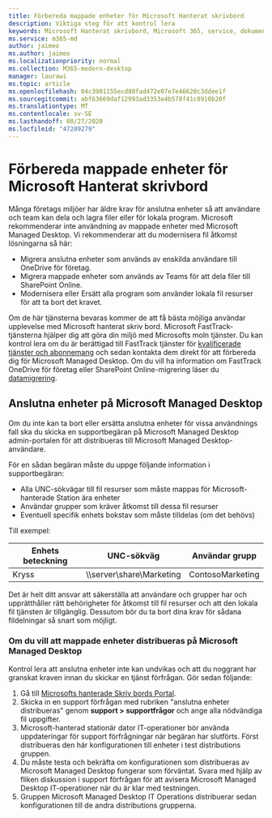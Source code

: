 ```yaml
---
title: Förbereda mappade enheter för Microsoft Hanterat skrivbord
description: Viktiga steg för att kontrol lera
keywords: Microsoft Hanterat skrivbord, Microsoft 365, service, dokumentation
ms.service: m365-md
author: jaimeo
ms.author: jaimeo
ms.localizationpriority: normal
ms.collection: M365-modern-desktop
manager: laurawi
ms.topic: article
ms.openlocfilehash: 04c3901155ecd80fad472e07e7e46620c3ddee1f
ms.sourcegitcommit: abf63669daf12993ad3353e4b578f41c8910b20f
ms.translationtype: MT
ms.contentlocale: sv-SE
ms.lasthandoff: 08/27/2020
ms.locfileid: "47289279"
---
```

#  <a name="prepare-mapped-drives-for-microsoft-managed-desktop"></a>Förbereda mappade enheter för Microsoft Hanterat skrivbord

Många företags miljöer har äldre krav för anslutna enheter så att användare och team kan dela och lagra filer eller för lokala program. Microsoft rekommenderar inte användning av mappade enheter med Microsoft Managed Desktop. Vi rekommenderar att du modernisera fil åtkomst lösningarna så här:
  
- Migrera anslutna enheter som används av enskilda användare till OneDrive för företag. 
- Migrera mappade enheter som används av Teams för att dela filer till SharePoint Online. 
- Modernisera eller Ersätt alla program som använder lokala fil resurser för att ta bort det kravet.
  
Om de här tjänsterna bevaras kommer de att få bästa möjliga användar upplevelse med Microsoft hanterat skriv bord. Microsoft FastTrack-tjänsterna hjälper dig att göra din miljö med Microsofts moln tjänster. Du kan kontrol lera om du är berättigad till FastTrack tjänster för [kvalificerade tjänster och abonnemang](https://docs.microsoft.com/fasttrack/m365-eligible-services-and-plans) och sedan kontakta dem direkt för att förbereda dig för Microsoft Managed Desktop. Om du vill ha information om FastTrack OneDrive för företag eller SharePoint Online-migrering läser du [datamigrering](https://docs.microsoft.com/fasttrack/o365-data-migration).

## <a name="mapped-drives-on-microsoft-managed-desktop"></a>Anslutna enheter på Microsoft Managed Desktop
 
Om du inte kan ta bort eller ersätta anslutna enheter för vissa användnings fall ska du skicka en supportbegäran på Microsoft Managed Desktop admin-portalen för att distribueras till Microsoft Managed Desktop-användare.
    
För en sådan begäran måste du uppge följande information i supportbegäran: 

- Alla UNC-sökvägar till fil resurser som måste mappas för Microsoft-hanterade Station ära enheter 
- Användar grupper som kräver åtkomst till dessa fil resurser 
- Eventuell specifik enhets bokstav som måste tilldelas (om det behövs)

Till exempel:

| Enhets beteckning | UNC-sökväg | Användar grupp |
|--------------|----------|------------|
| Kryss  | \\\server\share\Marketing | ContosoMarketing |

Det är helt ditt ansvar att säkerställa att användare och grupper har och upprätthåller rätt behörigheter för åtkomst till fil resurser och att den lokala fil tjänsten är tillgänglig. Dessutom bör du ta bort dina krav för sådana fildelningar så snart som möjligt.

### <a name="to-have-mapped-drives-deployed-in-microsoft-managed-desktop"></a>Om du vill att mappade enheter distribueras på Microsoft Managed Desktop
 
Kontrol lera att anslutna enheter inte kan undvikas och att du noggrant har granskat kraven innan du skickar en tjänst förfrågan. Gör sedan följande:

1. Gå till [Microsofts hanterade Skriv bords Portal](https://aka.ms/mmdportal).  
2. Skicka in en support förfrågan med rubriken "anslutna enheter distribueras" genom **support > supportfrågor** och ange alla nödvändiga fil uppgifter.  
3. Microsoft-hanterad stationär dator IT-operationer bör använda uppdateringar för support förfrågningar när begäran har slutförts. Först distribueras den här konfigurationen till enheter i test distributions gruppen.  
4. Du måste testa och bekräfta om konfigurationen som distribueras av Microsoft Managed Desktop fungerar som förväntat. Svara med hjälp av fliken diskussion i support förfrågan för att avisera Microsoft Managed Desktop IT-operationer när du är klar med testningen.  
5. Gruppen Microsoft Managed Desktop IT Operations distribuerar sedan konfigurationen till de andra distributions grupperna. 
